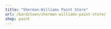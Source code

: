 ```yaml
---
title: "Sherman-Williams Paint Store"
url: /bardstown/sherman-williams-paint-store/
shop: paint
---
```

